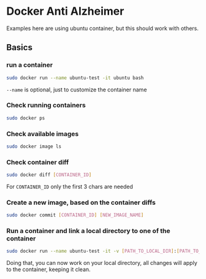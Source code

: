 # Docker Anti Alzheimer

Examples here are using ubuntu container, but this should work with others.

## Basics

### run a container

```bash
sudo docker run --name ubuntu-test -it ubuntu bash
```
`--name` is optional, just to customize the container name

### Check running containers

```bash
sudo docker ps
```

### Check available images
```bash
sudo docker image ls
```

### Check container diff
```bash
sudo docker diff [CONTAINER_ID]
```

For `CONTAINER_ID` only the first 3 chars are needed

### Create a new image, based on the container diffs

```bash
sudo docker commit [CONTAINER_ID] [NEW_IMAGE_NAME]
```

### Run a container and link a local directory to one of the container

```bash
sudo docker run --name ubuntu-test -it -v [PATH_TO_LOCAL_DIR]:[PATH_TO_CONTAINER_DIR] ubuntu bash
```

Doing that, you can now work on your local directory, all changes will apply to the container, keeping it clean.
